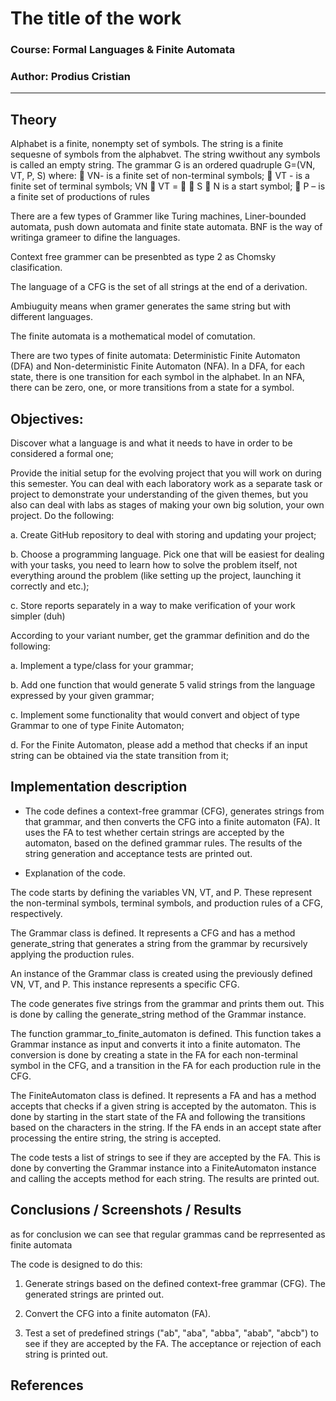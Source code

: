 # The title of the work

### Course: Formal Languages & Finite Automata

### Author: Prodius Cristian

---

## Theory

Alphabet is a finite, nonempty set of symbols. The string is a finite sequesne of symbols from the alphabvet. The string wwithout any symbols is called an empty string. The grammar G is an ordered quadruple
G=(VN, VT, P, S) where:
 VN- is a finite set of non-terminal symbols;
 VT - is a finite set of terminal symbols;
VN  VT = 
 S  N is a start symbol;
 P – is a finite set of productions of rules

There are a few types of Grammer like Turing machines, Liner-bounded automata, push down automata and finite state automata.
BNF is the way of writinga grameer to difine the languages.

Context free grammer can be presenbted as type 2 as Chomsky clasification.

The language of a CFG is the set of all strings at the end of a derivation.

Ambiuguity means when gramer generates the same string but with different languages.

The finite automata is a mothematical model of comutation.

There are two types of finite automata: Deterministic Finite Automaton (DFA) and Non-deterministic Finite Automaton (NFA). In a DFA, for each state, there is one transition for each symbol in the alphabet. In an NFA, there can be zero, one, or more transitions from a state for a symbol.

## Objectives:

Discover what a language is and what it needs to have in order to be considered a formal one;

Provide the initial setup for the evolving project that you will work on during this semester. You can deal with each laboratory work as a separate task or project to demonstrate your understanding of the given themes, but you also can deal with labs as stages of making your own big solution, your own project. Do the following:

a. Create GitHub repository to deal with storing and updating your project;

b. Choose a programming language. Pick one that will be easiest for dealing with your tasks, you need to learn how to solve the problem itself, not everything around the problem (like setting up the project, launching it correctly and etc.);

c. Store reports separately in a way to make verification of your work simpler (duh)

According to your variant number, get the grammar definition and do the following:

a. Implement a type/class for your grammar;

b. Add one function that would generate 5 valid strings from the language expressed by your given grammar;

c. Implement some functionality that would convert and object of type Grammar to one of type Finite Automaton;

d. For the Finite Automaton, please add a method that checks if an input string can be obtained via the state transition from it;

## Implementation description

- The code defines a context-free grammar (CFG), generates strings from that grammar, and then converts the CFG into a finite automaton (FA). It uses the FA to test whether certain strings are accepted by the automaton, based on the defined grammar rules. The results of the string generation and acceptance tests are printed out.

- Explanation of the code.

The code starts by defining the variables VN, VT, and P. These represent the non-terminal symbols, terminal symbols, and production rules of a CFG, respectively.

The Grammar class is defined. It represents a CFG and has a method generate_string that generates a string from the grammar by recursively applying the production rules.

An instance of the Grammar class is created using the previously defined VN, VT, and P. This instance represents a specific CFG.

The code generates five strings from the grammar and prints them out. This is done by calling the generate_string method of the Grammar instance.

The function grammar_to_finite_automaton is defined. This function takes a Grammar instance as input and converts it into a finite automaton. The conversion is done by creating a state in the FA for each non-terminal symbol in the CFG, and a transition in the FA for each production rule in the CFG.

The FiniteAutomaton class is defined. It represents a FA and has a method accepts that checks if a given string is accepted by the automaton. This is done by starting in the start state of the FA and following the transitions based on the characters in the string. If the FA ends in an accept state after processing the entire string, the string is accepted.

The code tests a list of strings to see if they are accepted by the FA. This is done by converting the Grammar instance into a FiniteAutomaton instance and calling the accepts method for each string. The results are printed out.

## Conclusions / Screenshots / Results

as for conclusion we can see that regular grammas cand be reprresented as finite automata

The code is designed to do this:

1. Generate strings based on the defined context-free grammar (CFG). The generated strings are printed out.

2. Convert the CFG into a finite automaton (FA).

3. Test a set of predefined strings ("ab", "aba", "abba", "abab", "abcb") to see if they are accepted by the FA. The acceptance or rejection of each string is printed out.

## References
